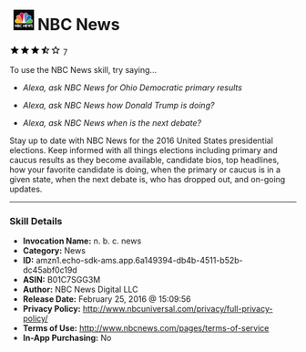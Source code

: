 # &nbsp;<img src="skill_icon" alt="NBC News icon" width="36"> NBC News
![3.3 stars](../../images/ic_star_black_18dp_1x.png)![3.3 stars](../../images/ic_star_black_18dp_1x.png)![3.3 stars](../../images/ic_star_black_18dp_1x.png)![3.3 stars](../../images/ic_star_half_black_18dp_1x.png)![3.3 stars](../../images/ic_star_border_black_18dp_1x.png) 7

To use the NBC News skill, try saying...

* *Alexa, ask NBC News for Ohio Democratic primary results*

* *Alexa, ask NBC News how Donald Trump is doing?*

* *Alexa, ask NBC News when is the next debate?*

Stay up to date with NBC News for the 2016 United States presidential elections. Keep informed with all things elections including primary and caucus results as they become available, candidate bios, top headlines, how your favorite candidate is doing, when the primary or caucus is in a given state, when the next debate is, who has dropped out, and on-going updates.

***

### Skill Details

* **Invocation Name:** n. b. c. news
* **Category:** News
* **ID:** amzn1.echo-sdk-ams.app.6a149394-db4b-4511-b52b-dc45abf0c19d
* **ASIN:** B01C7SGG3M
* **Author:** NBC News Digital LLC
* **Release Date:** February 25, 2016 @ 15:09:56
* **Privacy Policy:** http://www.nbcuniversal.com/privacy/full-privacy-policy/
* **Terms of Use:** http://www.nbcnews.com/pages/terms-of-service
* **In-App Purchasing:** No

